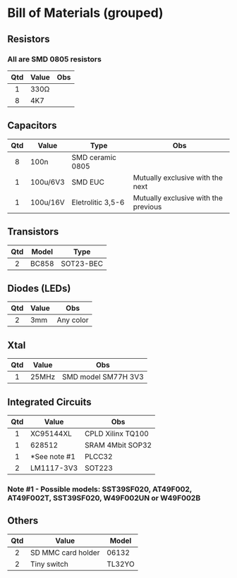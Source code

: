 # Bill of Materials (grouped)

## Resistors

### All are SMD 0805 resistors

| Qtd | Value | Obs |
|:----:|-------|-----|
| 1    | 330Ω  | |
| 8    | 4K7   | |

## Capacitors

| Qtd | Value | Type | Obs |
|:---:|-------|------|-----|
|  8  | 100n  | SMD ceramic 0805 | |
|  1  | 100u/6V3 | SMD EUC | Mutually exclusive with the next |
|  1  | 100u/16V | Eletrolitic 3,5-6 | Mutually exclusive with the previous |

## Transistors

| Qtd | Model | Type |
|:---:|-------|------|
| 2   | BC858 | SOT23-BEC |

## Diodes (LEDs)

| Qtd | Value | Obs |
|:---:|-------|-----|
| 2   | 3mm | Any color |

## Xtal

| Qtd | Value | Obs |
|:---:|-------|-----|
| 1   | 25MHz | SMD model SM77H 3V3 |

## Integrated Circuits

| Qtd | Value | Obs |
|:---:|-------|-----|
| 1   | XC95144XL | CPLD Xilinx TQ100 |
| 1   | 628512 | SRAM 4Mbit SOP32 |
| 1   | *See note #1 | PLCC32 |
| 2   | LM1117-3V3 | SOT223 |

### Note #1 - Possible models: SST39SF020, AT49F002, AT49F002T, SST39SF020, W49F002UN or W49F002B

## Others

| Qtd | Value | Model |
|:---:|-------|-------|
| 2 | SD MMC card holder | 06132 |
| 2 | Tiny switch | TL32YO |
